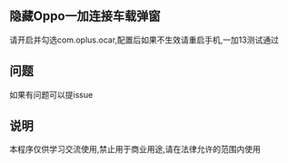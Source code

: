 ## 隐藏Oppo一加连接车载弹窗
请开启并勾选com.oplus.ocar,配置后如果不生效请重启手机,一加13测试通过

## 问题
如果有问题可以提issue

## 说明
本程序仅供学习交流使用,禁止用于商业用途,请在法律允许的范围内使用
